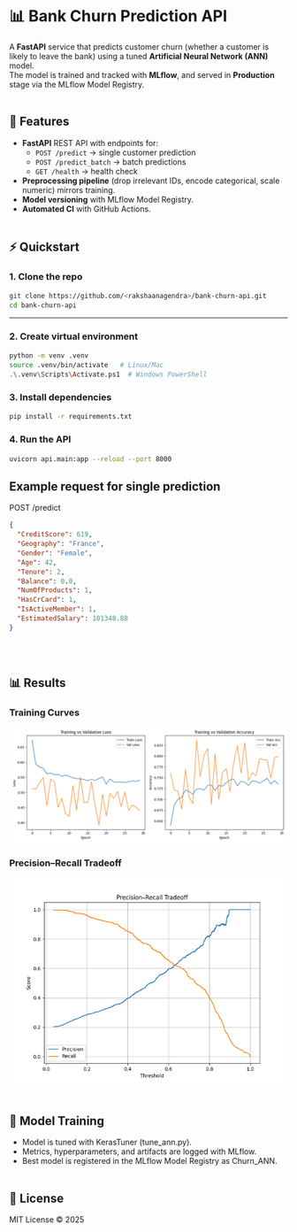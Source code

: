 # 📊 Bank Churn Prediction API

A **FastAPI** service that predicts customer churn (whether a customer is likely to leave the bank) using a tuned **Artificial Neural Network (ANN)** model.  
The model is trained and tracked with **MLflow**, and served in **Production** stage via the MLflow Model Registry.
<br /><br />


## 🚀 Features
- **FastAPI** REST API with endpoints for:
  - `POST /predict` → single customer prediction
  - `POST /predict_batch` → batch predictions
  - `GET /health` → health check
- **Preprocessing pipeline** (drop irrelevant IDs, encode categorical, scale numeric) mirrors training.
- **Model versioning** with MLflow Model Registry.
- **Automated CI** with GitHub Actions.
<br /><br />


## ⚡ Quickstart

### 1. Clone the repo
```bash
git clone https://github.com/<rakshaanagendra>/bank-churn-api.git
cd bank-churn-api
```

---

### 2. Create virtual environment
```bash
python -m venv .venv
source .venv/bin/activate   # Linux/Mac
.\.venv\Scripts\Activate.ps1  # Windows PowerShell
```

### 3. Install dependencies
```bash
pip install -r requirements.txt
```

### 4. Run the API
```bash
uvicorn api.main:app --reload --port 8000
```

## Example request for single prediction
POST /predict
```json
{
  "CreditScore": 619,
  "Geography": "France",
  "Gender": "Female",
  "Age": 42,
  "Tenure": 2,
  "Balance": 0.0,
  "NumOfProducts": 1,
  "HasCrCard": 1,
  "IsActiveMember": 1,
  "EstimatedSalary": 101348.88
}
```
<br /><br />


## 📊 Results

### Training Curves
![Training vs Validation Accuracy](artifacts/tuning_training_curves.png)

### Precision–Recall Tradeoff
![Precision–Recall Curve](artifacts/tuning_precision_recall_curve.png)
<br /><br />

## 🤖 Model Training

- Model is tuned with KerasTuner (tune_ann.py).
- Metrics, hyperparameters, and artifacts are logged with MLflow.
- Best model is registered in the MLflow Model Registry as Churn_ANN.
<br /><br />

## 📜 License
MIT License © 2025

